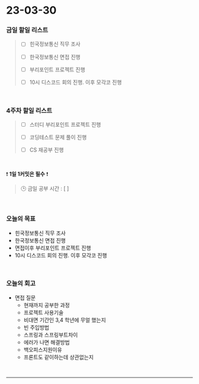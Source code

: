 # 23-03-30
### 금일 할일 리스트
> - [ ]  힌국정보통신 직무 조사
>
> - [ ]  한국정보통신 면접 진행
>
> - [ ]  부리포인트 프로젝트 진행
>
> - [ ]  10시 디스코드 회의 진행. 이후 모각코 진행


<br/>

### 4주차 할일 리스트  
> - [ ]  스터디 부리포인트 프로젝트 진행
>
> - [ ]  코딩테스트 문제 풀이 진행
>
> - [ ]  CS 재공부 진행

<br/>

❗ **1일 1커밋은 필수** ❗
> 🕒 금일 공부 시간 : [  ]
  
<br/>

### 오늘의 목표
- 힌국정보통신 직무 조사
- 한국정보통신 면접 진행
- 면접이후 부리포인트 프로젝트 진행
- 10시 디스코드 회의 진행. 이후 모각코 진행

<br>

### 오늘의 회고
- 면접 질문
    - 현재까지 공부한 과정
    - 프로젝트 사용기술
    - 비대면 기간인 3,4 학년에 무얼 했는지
    - 빈 주입방법
    - 스프링과 스프링부트차이
    - 에러가 나면 해결방법
    - 백오피스지원이유
    - 프론트도 같이하는데 상관없는지


<br/>

------------  